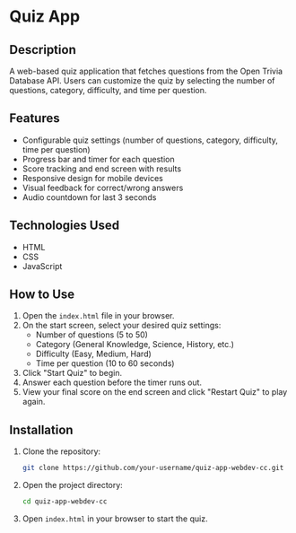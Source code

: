 # Quiz App

## Description
A web-based quiz application that fetches questions from the Open Trivia Database API. Users can customize the quiz by selecting the number of questions, category, difficulty, and time per question.

## Features
- Configurable quiz settings (number of questions, category, difficulty, time per question)
- Progress bar and timer for each question
- Score tracking and end screen with results
- Responsive design for mobile devices
- Visual feedback for correct/wrong answers
- Audio countdown for last 3 seconds

## Technologies Used
- HTML
- CSS
- JavaScript

## How to Use
1. Open the `index.html` file in your browser.
2. On the start screen, select your desired quiz settings:
   - Number of questions (5 to 50)
   - Category (General Knowledge, Science, History, etc.)
   - Difficulty (Easy, Medium, Hard)
   - Time per question (10 to 60 seconds)
3. Click "Start Quiz" to begin.
4. Answer each question before the timer runs out.
5. View your final score on the end screen and click "Restart Quiz" to play again.

## Installation
1. Clone the repository:
   ```bash
   git clone https://github.com/your-username/quiz-app-webdev-cc.git
   ```
2. Open the project directory:
   ```bash
   cd quiz-app-webdev-cc
   ```
3. Open `index.html` in your browser to start the quiz.


